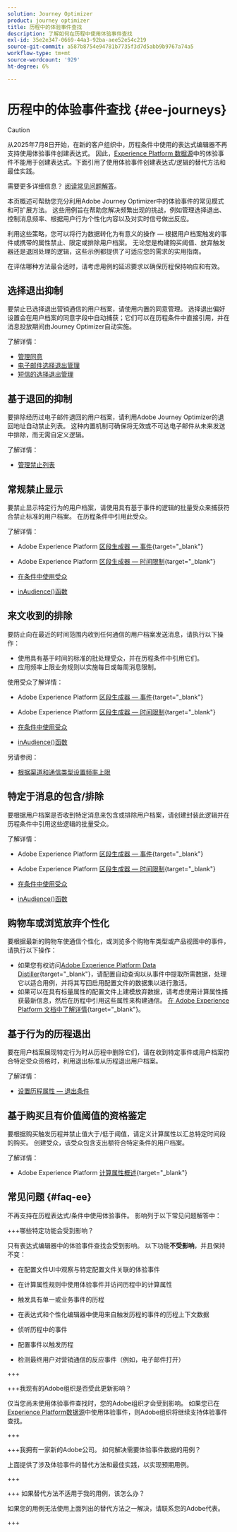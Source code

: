 ```yaml
---
solution: Journey Optimizer
product: journey optimizer
title: 历程中的体验事件查找
description: 了解如何在历程中使用体验事件查找
exl-id: 35e2e347-0669-44a3-92ba-aee52e54c219
source-git-commit: a587b8754e94781b7735f3d7d5abb9b9767a74a5
workflow-type: tm+mt
source-wordcount: '929'
ht-degree: 6%

---
```


# 历程中的体验事件查找 {#ee-journeys}

>[!CAUTION]
>
>从2025年7月8日开始，在新的客户组织中，历程条件中使用的表达式编辑器不再支持使用体验事件创建表达式。 因此，[Experience Platform 数据源](../datasource/adobe-experience-platform-data-source.md)中的体验事件不能用于创建表达式。下面引用了使用体验事件创建表达式/逻辑的替代方法和最佳实践。
>
>需要更多详细信息？ [阅读常见问题解答](#faq-ee)。

本页概述可帮助您充分利用Adobe Journey Optimizer中的体验事件的常见模式和可扩展方法。 这些用例旨在帮助您解决频繁出现的挑战，例如管理选择退出、控制消息频率、根据用户行为个性化内容以及对实时信号做出反应。

利用这些策略，您可以将行为数据转化为有意义的操作 — 根据用户档案触发的事件或携带的属性禁止、限定或排除用户档案。 无论您是构建购买阈值、放弃触发器还是退回处理的逻辑，这些示例都提供了可适应您的需求的实用指南。

在评估哪种方法最合适时，请考虑用例的延迟要求以确保历程保持响应和有效。

## 选择退出抑制

要禁止已选择退出营销通信的用户档案，请使用内置的同意管理。 选择退出偏好设置会在用户档案的同意字段中自动捕获；它们可以在历程条件中直接引用，并在消息投放期间由Journey Optimizer自动实施。

了解详情：

* [管理同意](../privacy/opt-out.md)
* [电子邮件选择退出管理](../email/email-opt-out.md)
* [短信的选择退出管理](../sms/sms-opt-out.md)


## 基于退回的抑制

要排除经历过电子邮件退回的用户档案，请利用Adobe Journey Optimizer的退回地址自动禁止列表。 这种内置机制可确保将无效或不可达电子邮件从未来发送中排除，而无需自定义逻辑。

了解详情：

* [管理禁止列表](../configuration/manage-suppression-list.md)


## 常规禁止显示

要禁止显示特定行为的用户档案，请使用具有基于事件的逻辑的批量受众来捕获符合禁止标准的用户档案。 在历程条件中引用此受众。

了解详情：

* Adobe Experience Platform [区段生成器 — 事件](https://experienceleague.adobe.com/zh-hans/docs/experience-platform/segmentation/ui/segment-builder#events){target="_blank"}

* Adobe Experience Platform [区段生成器 — 时间限制](https://experienceleague.adobe.com/zh-hans/docs/experience-platform/segmentation/ui/segment-builder#time-constraints){target="_blank"}

* [在条件中使用受众](../building-journeys/condition-activity.md#using-audiences-in-conditions)

* [inAudience()函数](../building-journeys/functions/functioninaudience.md)


## 来文收到的排除

要防止向在最近的时间范围内收到任何通信的用户档案发送消息，请执行以下操作：

* 使用具有基于时间的标准的批处理受众，并在历程条件中引用它们。
* 应用频率上限业务规则以实施每日或每周消息限制。


使用受众了解详情：

* Adobe Experience Platform [区段生成器 — 事件](https://experienceleague.adobe.com/zh-hans/docs/experience-platform/segmentation/ui/segment-builder#events){target="_blank"}

* Adobe Experience Platform [区段生成器 — 时间限制](https://experienceleague.adobe.com/zh-hans/docs/experience-platform/segmentation/ui/segment-builder#time-constraints){target="_blank"}

* [在条件中使用受众](../building-journeys/condition-activity.md#using-audiences-in-conditions)

* [inAudience()函数](../building-journeys/functions/functioninaudience.md)


另请参阅：

* [根据渠道和通信类型设置频率上限](../conflict-prioritization/channel-capping.md)



## 特定于消息的包含/排除

要根据用户档案是否收到特定消息来包含或排除用户档案，请创建封装此逻辑并在历程条件中引用这些逻辑的批量受众。


了解详情：

* Adobe Experience Platform [区段生成器 — 事件](https://experienceleague.adobe.com/zh-hans/docs/experience-platform/segmentation/ui/segment-builder#events){target="_blank"}

* Adobe Experience Platform [区段生成器 — 时间限制](https://experienceleague.adobe.com/zh-hans/docs/experience-platform/segmentation/ui/segment-builder#time-constraints){target="_blank"}

* [在条件中使用受众](../building-journeys/condition-activity.md#using-audiences-in-conditions)

* [inAudience()函数](../building-journeys/functions/functioninaudience.md)

## 购物车或浏览放弃个性化

要根据最新的购物车使通信个性化，或浏览多个购物车类型或产品视图中的事件，请执行以下操作：

* 如果您有权访问[Adobe Experience Platform Data Distiller](https://experienceleague.adobe.com/zh-hans/docs/experience-platform/query/data-distiller/overview){target="_blank"}，请配置自动查询以从事件中提取所需数据，处理它以适合用例，并将其写回启用配置文件的数据集以进行激活。
* 如果可以在具有标量属性的配置文件上建模放弃数据，请考虑使用计算属性捕获最新信息，然后在历程中引用这些属性来构建通信。 [在 Adobe Experience Platform 文档中了解详情](https://experienceleague.adobe.com/zh-hans/docs/experience-platform/profile/computed-attributes/overview){target="_blank"}。


## 基于行为的历程退出

要在用户档案展现特定行为时从历程中删除它们，请在收到特定事件或用户档案符合特定受众资格时，利用退出标准从历程退出用户档案。

了解详情：

* [设置历程属性 — 退出条件](journey-properties.md#exit-criteria)

## 基于购买且有价值阈值的资格鉴定

要根据购买触发历程并禁止值大于/低于阈值，请定义计算属性以汇总特定时间段的购买。 创建受众，该受众包含支出额符合特定条件的用户档案。

了解详情：

* Adobe Experience Platform [计算属性概述](https://experienceleague.adobe.com/zh-hans/docs/experience-platform/profile/computed-attributes/overview){target="_blank"}



## 常见问题 {#faq-ee}

不再支持在历程表达式/条件中使用体验事件。 影响列于以下常见问题解答中：

+++哪些特定功能会受到影响？ 

只有表达式编辑器中的体验事件查找会受到影响。 以下功能&#x200B;**不受影响**，并且保持不变：

* 在配置文件UI中观察与特定配置文件关联的体验事件

* 在计算属性规则中使用体验事件并访问历程中的计算属性

* 触发具有单一或业务事件的历程

* 在表达式和个性化编辑器中使用来自触发历程的事件的历程上下文数据

* 侦听历程中的事件

* 配置事件以触发历程

* 检测最终用户对营销通信的反应事件（例如，电子邮件打开）

+++

+++我现有的Adobe组织是否受此更新影响？ 

仅当您尚未使用体验事件查找时，您的Adobe组织才会受到影响。 如果您已在[Experience Platform数据源](../datasource/adobe-experience-platform-data-source.md)中使用体验事件，则Adobe组织将继续支持体验事件查找。

+++

+++我拥有一家新的Adobe公司。 如何解决需要体验事件数据的用例？ 

上面提供了涉及体验事件的替代方法和最佳实践，以实现预期用例。

+++

+++ 如果替代方法不适用于我的用例，该怎么办？

如果您的用例无法使用上面列出的替代方法之一解决，请联系您的Adobe代表。

+++
